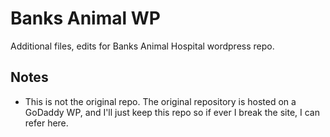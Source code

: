 # Banks Animal WP

Additional files, edits for Banks Animal Hospital wordpress repo.

## Notes

- This is not the original repo. The original repository is hosted on a GoDaddy WP, and I'll just keep this repo so if ever I break the site, I can refer here.
